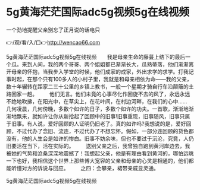 # 5g黄海茫茫国际adc5g视频5g在线视频
一个劲地提醒父亲别忘了正月说的话电只

👉/观/看/入/口👉http://wencao66.com

5g黄海茫茫国际adc5g视频5g在线视频　　我是母亲生命的藤蔓上结下的最后一个瓜。来到人间，我的两个哥哥、两个姐姐都已渐渐长大，瓜熟蒂落，他们渐渐离开母亲的怀抱，当我步入学堂的时候，他们成家的成家，外出求学的求学。打我记事时起，在那个只有100多人的小村子里，我就是和母亲相依为命——我的父亲，数十年辗转在距家二三十公里的乡镇上教书，一般一个星期才骑自行车沿颠簸的土路回家一趟。
　　他们无言。他们未竟的心事尽化作回旋不去的风了，永远永远不绝地吹拂，在阳光中，在草尖上，在花叶间，在村边河畔，在我们的心中……
几何凌晨，几何傍晚，多数个如许的日子，多数个如许的功夫。一首歌，渐渐地渐渐地飘来，就如许让你从新拾起了回顾中的旧事!旧事重现，旧事随风，旧事只属于旧事。有人说，爱好回顾的人证明仍旧老了。真的如许吗?我想说的是，爱好回顾，不过代办了念旧、流连，不过代办了不想忘怀。假如，一部分连回顾的货色都没有，他的人生会是如许的惨白。旧事不妨余味，但也不要过于沉沦，究竟，人仍旧要活在当下，活在实际的。
　　送别父亲之后，我曾独自跑到黄河岸边去，我被她的气势和沧桑深深地震撼了！我想起父亲，他是有理由看到黄河的，哪怕远眺一下也好，我相信这个世界上那些博大宽容的父亲和母亲的心灵是相通的，他们都能听懂对方的诉说与回应。
　　之四：会攀亲，裙带亲戚显灵通。

5g黄海茫茫国际adc5g视频5g在线视频
